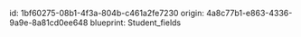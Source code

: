 id: 1bf60275-08b1-4f3a-804b-c461a2fe7230
origin: 4a8c77b1-e863-4336-9a9e-8a81cd0ee648
blueprint: Student_fields
